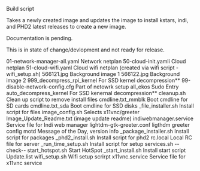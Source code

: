 Build script

Takes a newly created image and updates the image to install kstars, indi, and PHD2 latest releases to create a new image.

Documentation is pending.

This is in state of change/devlopment and not ready for release.


01-network-manager-all.yaml		Network netplan
50-cloud-init.yamli			Cloud netplan
51-cloud-wifi.yaml			Cloud wifi netplan (created via wifi
					    script - wifi_setup.sh)
566121.jpg				Background image 1
566122.jpg				Background image 2
999_decompress_rpi_kernel		For SSD kernel decompression**
99-disable-network-config.cfg		Part of netowrk setup
all_ekos				Sudo Entry
auto_decompress_kernel			For SSD kenernal decompression**
cleanup.sh				Clean up script to remove install files
cmdline.txt_mmblk			Boot cmdline for SD cards
cmdline.txt_sda				Boot cmdline for SSD disks
_file_installer.sh			Install script for files
image_config.sh				Selects x11vnc/greeter
Image_Update_Readme.txt			(image update readme)
indiwebmanager.service			Service file for Indi web manager
lightdm-gtk-greeter.conf		ligthdm greeter config
motd					Message of the Day, version info
_package_installer.sh			Install script for packages
_phd2_install.sh			Install script for phd2
rc.local				Local RC file for server
_run_time_setup.sh			Install script for setup
services.sh				--check--
start_hotspot.sh			Start HotSpot
_start_install.sh			Install start script 
Update.list
wifi_setup.sh				Wifi setup scrirpt
x11vnc.service				Service file for x11vnc service


